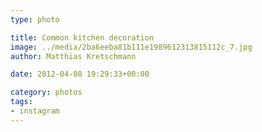 ```yaml
---
type: photo

title: Common kitchen decoration
image: ../media/2ba6eeba81b111e1989612313815112c_7.jpg
author: Matthias Kretschmann

date: 2012-04-08 19:29:33+00:00

category: photos
tags:
- instagram
---
```



